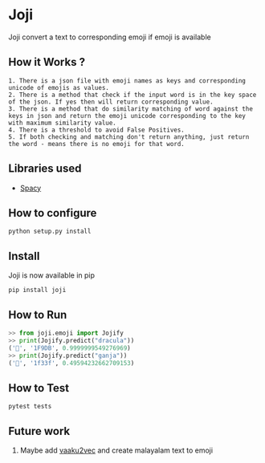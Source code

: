 # Joji 
Joji convert a text to corresponding emoji if emoji is available

## How it Works ?
```
1. There is a json file with emoji names as keys and corresponding unicode of emojis as values.
2. There is a method that check if the input word is in the key space of the json. If yes then will return corresponding value.
3. There is a method that do similarity matching of word against the keys in json and return the emoji unicode corresponding to the key with maximum similarity value.
4. There is a threshold to avoid False Positives.
5. If both checking and matching don't return anything, just return the word - means there is no emoji for that word. 
```

## Libraries used
- [Spacy](https://spacy.io)
## How to configure 
```
python setup.py install 
```

## Install

Joji is now available in pip

```
pip install joji
```

## How to Run 

```python
>> from joji.emoji import Jojify
>> print(Jojify.predict("dracula"))
('🧛', '1F9DB', 0.9999999549276969)
>> print(Jojify.predict("ganja"))
('🌿', '1f33f', 0.49594232662709153)

```

## How to Test 
```
pytest tests
```

## Future work
1. Maybe add [vaaku2vec](https://github.com/adamshamsudeen/Vaaku2Vec) and create malayalam text to emoji  
